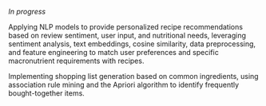 *In progress*

Applying NLP models to provide personalized recipe recommendations based on review sentiment, user input, and nutritional needs, leveraging sentiment analysis, text embeddings, cosine similarity, data preprocessing, and feature
engineering to match user preferences and specific macronutrient requirements with recipes.

Implementing shopping list generation based on common ingredients, using association rule mining and the Apriori
algorithm to identify frequently bought-together items.
